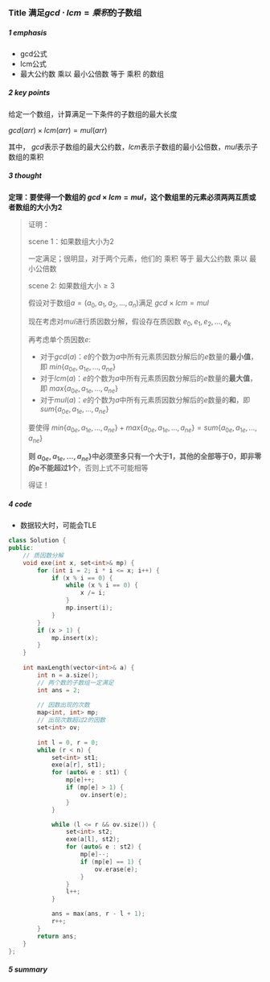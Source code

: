 ### Title  满足$gcd \cdot lcm = 乘积$的子数组

##### 1 emphasis

- gcd公式
- lcm公式
- 最大公约数 乘以 最小公倍数 等于 乘积 的数组



##### 2 key points

 给定一个数组，计算满足一下条件的子数组的最大长度

$gcd(arr) \times lcm(arr) = mul(arr)$

其中， $gcd$表示子数组的最大公约数，$lcm$表示子数组的最小公倍数，$mul$表示子数组的乘积



##### 3 thought

**定理：要使得一个数组的 $gcd \times lcm = mul$，这个数组里的元素必须两两互质或者数组的大小为2**

> 证明：
>
> scene 1：如果数组大小为2
>
> 一定满足；很明显，对于两个元素，他们的 乘积 等于 最大公约数 乘以 最小公倍数
>
> scene 2: 如果数组大小$\ge 3$
>
> 假设对于数组$a=(a_0,a_1,a_2,...,a_n)$满足 $gcd \times lcm = mul$
>
> 现在考虑对$mul$进行质因数分解，假设存在质因数 $e_0,e_1,e_2,...,e_k$
>
> 再考虑单个质因数$e$:
>
> - 对于$gcd(a)$：$e$的个数为$a$中所有元素质因数分解后的$e$数量的**最小值**，即 $min\{{a_0}_{e},{a_1}_{e},...,{a_n}_{e}\}$
> - 对于$lcm(a)$：$e$的个数为$a$中所有元素质因数分解后的$e$数量的**最大值**，即 $max\{{a_0}_{e},{a_1}_{e},...,{a_n}_{e}\}$
> - 对于$mul(a)$：$e$的个数为$a$中所有元素质因数分解后的$e$数量的**和**，即 $sum\{{a_0}_{e},{a_1}_{e},...,{a_n}_{e}\}$
>
> 要使得 $min\{{a_0}_{e},{a_1}_{e},...,{a_n}_{e}\} + max\{{a_0}_{e},{a_1}_{e},...,{a_n}_{e}\} = sum\{{a_0}_{e},{a_1}_{e},...,{a_n}_{e}\}$ 
>
> **则 ${a_0}_{e},{a_1}_{e},...,{a_n}_{e}\}$中必须至多只有一个大于1，其他的全部等于0，即非零的e不能超过1个**，否则上式不可能相等
>
> 得证！



##### 4 code

- 数据较大时，可能会TLE

```cpp
class Solution {
public:
    // 质因数分解
    void exe(int x, set<int>& mp) {
        for (int i = 2; i * i <= x; i++) {
            if (x % i == 0) {
                while (x % i == 0) {
                    x /= i;
                }
                mp.insert(i);
            }
        }
        if (x > 1) {
            mp.insert(x);
        }
    }
    
    int maxLength(vector<int>& a) {
        int n = a.size();
        // 两个数的子数组一定满足
        int ans = 2;
        
        // 因数出现的次数
        map<int, int> mp;
        // 出现次数超过2的因数
        set<int> ov;
        
        int l = 0, r = 0;
        while (r < n) {
            set<int> st1;
            exe(a[r], st1);
            for (auto& e : st1) {
                mp[e]++;
                if (mp[e] > 1) {
                    ov.insert(e);
                }
            }

            while (l <= r && ov.size()) {
                set<int> st2;
                exe(a[l], st2);
                for (auto& e : st2) {
                    mp[e]--;
                    if (mp[e] == 1) {
                        ov.erase(e);
                    }
                }
                l++;
            }

            ans = max(ans, r - l + 1);
            r++;
        }
        return ans;
    }
};
```



##### 5 summary

